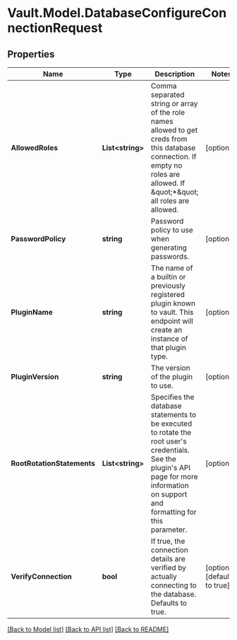 # Vault.Model.DatabaseConfigureConnectionRequest

## Properties

Name | Type | Description | Notes
------------ | ------------- | ------------- | -------------
**AllowedRoles** | **List&lt;string&gt;** | Comma separated string or array of the role names allowed to get creds from this database connection. If empty no roles are allowed. If \&quot;*\&quot; all roles are allowed. | [optional] 
**PasswordPolicy** | **string** | Password policy to use when generating passwords. | [optional] 
**PluginName** | **string** | The name of a builtin or previously registered plugin known to vault. This endpoint will create an instance of that plugin type. | [optional] 
**PluginVersion** | **string** | The version of the plugin to use. | [optional] 
**RootRotationStatements** | **List&lt;string&gt;** | Specifies the database statements to be executed to rotate the root user&#x27;s credentials. See the plugin&#x27;s API page for more information on support and formatting for this parameter. | [optional] 
**VerifyConnection** | **bool** | If true, the connection details are verified by actually connecting to the database. Defaults to true. | [optional] [default to true]

[[Back to Model list]](../README.md#documentation-for-models) [[Back to API list]](../README.md#documentation-for-api-endpoints) [[Back to README]](../README.md)

